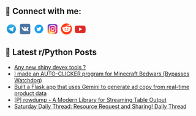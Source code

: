 ## 🔎 Connect with me:
[<img src="https://github.com/bullbesh/bullbesh/blob/main/images/Telegram.png" width="32" height="32" />](https://t.me/bullbesh)
[<img src="https://github.com/bullbesh/bullbesh/blob/main/images/VK.png" width="32" height="32" />](https://vk.com/bullbesh)
[<img src="https://github.com/bullbesh/bullbesh/blob/main/images/Twitter.png" width="32" height="32" />](https://twitter.com/bullbesh1)
[<img src="https://github.com/bullbesh/bullbesh/blob/main/images/Instagram.png" width="32" height="32" />](https://www.instagram.com/bullbesh)
[<img src="https://github.com/bullbesh/bullbesh/blob/main/images/Reddit.png" width="32" height="32" />](https://www.reddit.com/user/bullbesh)
[<img src="https://github.com/bullbesh/bullbesh/blob/main/images/YouTube.png" width="32" height="32" />](https://www.youtube.com/channel/UCtfjRs6uzgq5mfm8S06WTcg)

## 📕 Latest r/Python Posts
<!-- BLOG-POST-LIST:START -->
- [Any new shiny devex tools ?](https://www.reddit.com/r/Python/comments/1lxxsen/any_new_shiny_devex_tools/)
- [I made an AUTO-CLICKER program for Minecraft Bedwars &lpar;Bypasses Watchdog&rpar;](https://www.reddit.com/r/Python/comments/1lxwjnl/i_made_an_autoclicker_program_for_minecraft/)
- [Built a Flask app that uses Gemini to generate ad copy from real-time product data](https://www.reddit.com/r/Python/comments/1lxuon7/built_a_flask_app_that_uses_gemini_to_generate_ad/)
- [[P] rowdump - A Modern Library for Streaming Table Output](https://www.reddit.com/r/Python/comments/1lxnh49/p_rowdump_a_modern_library_for_streaming_table/)
- [Saturday Daily Thread: Resource Request and Sharing! Daily Thread](https://www.reddit.com/r/Python/comments/1lxmdny/saturday_daily_thread_resource_request_and/)
<!-- BLOG-POST-LIST:END -->
